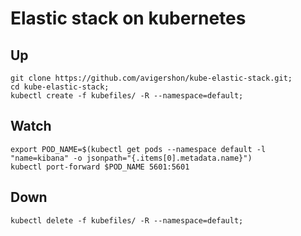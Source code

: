 # Elastic stack on kubernetes


## Up

```
git clone https://github.com/avigershon/kube-elastic-stack.git;
cd kube-elastic-stack;
kubectl create -f kubefiles/ -R --namespace=default;

```

## Watch

```
export POD_NAME=$(kubectl get pods --namespace default -l "name=kibana" -o jsonpath="{.items[0].metadata.name}")
kubectl port-forward $POD_NAME 5601:5601

```

## Down

```
kubectl delete -f kubefiles/ -R --namespace=default;

```

